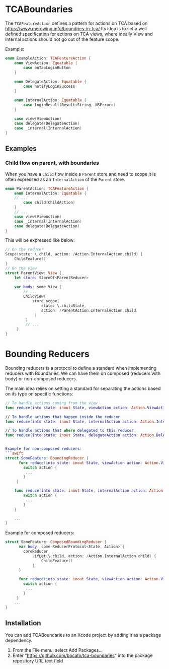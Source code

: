 # TCABoundaries

The `TCAFeatureAction` defines a pattern for actions on TCA based on https://www.merowing.info/boundries-in-tca/
Its idea is to set a well defined specification for actions on TCA views, where ideally View and Internal actions should not go out of the feature scope.

Example:
```swift
enum ExampleAction: TCAFeatureAction {
    enum ViewAction: Equatable {
        case onTapLoginButton
    }
     
    enum DelegateAction: Equatable {
        case notifyLoginSuccess
    }

    enum InternalAction: Equatable {
        case loginResult(Result<String, NSError>)
    }
    
    case view(ViewAction)
    case delegate(DelegateAction)
    case _internal(InternalAction)
}
```

## Examples
### Child flow on parent, with boundaries
When you have a `Child` flow inside a `Parent` store and need to scope it is often expressed as an `InternalAction` of the `Parent` store.
```swift
enum ParentAction: TCAFeatureAction {
    enum InternalAction: Equatable {
    // ...
        case child(ChildAction)
    }
    // ...
    case view(ViewAction)
    case _internal(InternalAction)
    case delegate(DelegateAction)
}
```
This will be expressed like below:
```swift
// On the reducer 
Scope(state: \.child, action: /Action.InternalAction.child) {
    ChildFeature()
}
// On the view
struct ParentView: View {
    let store: StoreOf<ParentReducer>
    
    var body: some View {
        // ...
        ChildView(
            store.scope(
                state: \.childState,
                action: /ParentAction.InternalAction.child
             )
         )
         // ...
     }
}
```


# Bounding Reducers
Bounding reducers is a protocol to define a standard when implementing reducers with Boundaries.
We can have them on composed (reducers with body) or non-composed reducers.

The main idea relies on setting a standard for separating the actions based on its type on specific functions:

```swift
// To handle actions coming from the view
func reduce(into state: inout State, viewAction action: Action.ViewAction) -> EffectTask<Action>

// To handle actions that happen inside the reducer
func reduce(into state: inout State, internalAction action: Action.InternalAction) -> EffectTask<Action>

// To handle actions that where delegated to this reducer
func reduce(into state: inout State, delegateAction action: Action.DelegateAction) -> EffectTask<Action>


Example for non-composed reducers:
```swift
struct SomeFeature: BoundingReducer {
      func reduce(into state: inout State, viewAction action: Action.ViewAction) -> EffectTask<Action> {
        switch action {
         ...
        }
     }

    func reduce(into state: inout State, internalAction action: Action.InternalAction) -> EffectTask<Action> {
        switch action {
         ...
        }
    }

    ...
}
```

Example for composed reducers:
```swift
struct SomeFeature: ComposedBoundingReducer {
      var body: some ReducerProtocol<State, Action> {
        coreReducer
            .ifLet(\.child, action: /Action.InternalAction.child) {
                ChildFeature()
            }
      }

      func reduce(into state: inout State, viewAction action: Action.ViewAction) -> EffectTask<Action> {
        switch action {
         ...
        }
     }
    ...
}
```

## Installation

You can add TCABoundaries to an Xcode project by adding it as a package dependency.

1. From the File menu, select Add Packages...
2. Enter "https://github.com/bocato/tca-boundaries" into the package repository URL text field
